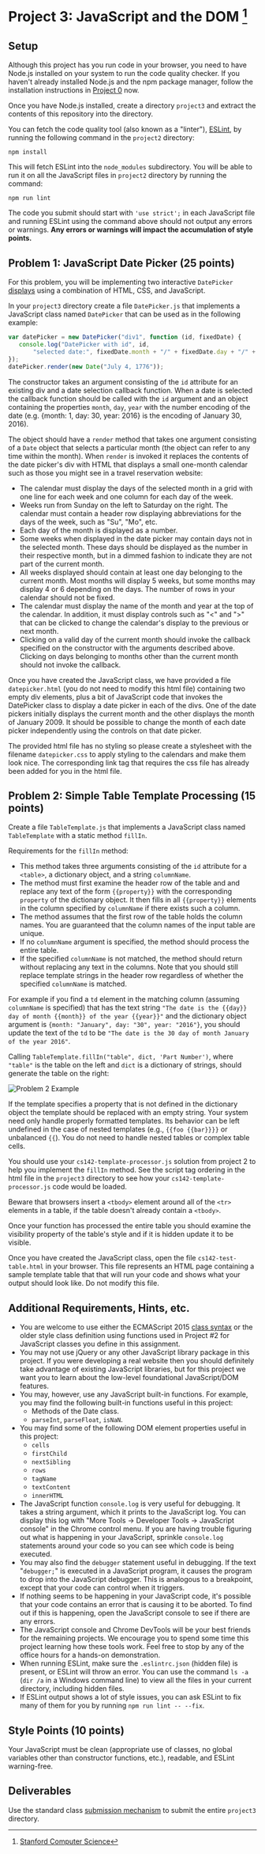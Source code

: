 # Project 3: JavaScript and the DOM [^1]

## Setup

Although this project has you run code in your browser, you need to have Node.js installed on your system to run the code quality checker. If you haven't already installed Node.js and the npm package manager, follow the installation instructions in [Project 0](https://github.com/btdobbs/WA/edit/main/Project/00/README.md) now.

Once you have Node.js installed, create a directory `project3` and extract the contents of this repository into the directory.

You can fetch the code quality tool (also known as a "linter"), [ESLint](https://eslint.org), by running the following command in the `project2` directory:

`npm install`

This will fetch ESLint into the `node_modules` subdirectory. You will be able to run it on all the JavaScript files in `project2` directory by running the command:

`npm run lint`

The code you submit should start with `'use strict';` in each JavaScript file and running ESLint using the command above should not output any errors or warnings. **Any errors or warnings will impact the accumulation of style points.**

## Problem 1: JavaScript Date Picker (25 points)

For this problem, you will be implementing two interactive `DatePicker` [displays](https://www.google.com/search?tbm=isch&q=datepicker&gws_rd=ssl#) using a combination of HTML, CSS, and JavaScript.

In your `project3` directory create a file `DatePicker.js` that implements a JavaScript class named `DatePicker` that can be used as in the following example:

```javascript
var datePicker = new DatePicker("div1", function (id, fixedDate) {
   console.log("DatePicker with id", id,
       "selected date:", fixedDate.month + "/" + fixedDate.day + "/" + fixedDate.year);
});
datePicker.render(new Date("July 4, 1776"));
```

The constructor takes an argument consisting of the `id` attribute for an existing div and a date selection callback function. When a date is selected the callback function should be called with the `id` argument and an object containing the properties `month`, `day`, `year` with the number encoding of the date (e.g. {month: 1, day: 30, year: 2016} is the encoding of January 30, 2016).

The object should have a `render` method that takes one argument consisting of a `Date` object that selects a particular month (the object can refer to any time within the month). When `render` is invoked it replaces the contents of the date picker's div with HTML that displays a small one-month calendar such as those you might see in a travel reservation website:

- The calendar must display the days of the selected month in a grid with one line for each week and one column for each day of the week.
- Weeks run from Sunday on the left to Saturday on the right. The calendar must contain a header row displaying abbreviations for the days of the week, such as "Su", "Mo", etc.
- Each day of the month is displayed as a number.
- Some weeks when displayed in the date picker may contain days not in the selected month. These days should be displayed as the number in their respective month, but in a dimmed fashion to indicate they are not part of the current month.
- All weeks displayed should contain at least one day belonging to the current month. Most months will display 5 weeks, but some months may display 4 or 6 depending on the days. The number of rows in your calendar should not be fixed.
- The calendar must display the name of the month and year at the top of the calendar. In addition, it must display controls such as "<" and ">" that can be clicked to change the calendar's display to the previous or next month.
- Clicking on a valid day of the current month should invoke the callback specified on the constructor with the arguments described above. Clicking on days belonging to months other than the current month should not invoke the callback.

Once you have created the JavaScript class, we have provided a file `datepicker.html` (you do not need to modify this html file) containing two empty div elements, plus a bit of JavaScript code that invokes the DatePicker class to display a date picker in each of the divs. One of the date pickers initially displays the current month and the other displays the month of January 2009. It should be possible to change the month of each date picker independently using the controls on that date picker.

The provided html file has no styling so please create a stylesheet with the filename `datepicker.css` to apply styling to the calendars and make them look nice. The corresponding link tag that requires the css file has already been added for you in the html file.

## Problem 2: Simple Table Template Processing (15 points)

Create a file `TableTemplate.js` that implements a JavaScript class named `TableTemplate` with a static method `fillIn`.

Requirements for the `fillIn` method:

- This method takes three arguments consisting of the `id` attribute for a `<table>`, a dictionary object, and a string `columnName`.
- The method must first examine the header row of the table and and replace any text of the form `{{property}}` with the corresponding `property` of the dictionary object. It then fills in all `{{property}}` elements in the column specified by `columnName` if there exists such a column.
- The method assumes that the first row of the table holds the column names. You are guaranteed that the column names of the input table are unique.
- If no `columnName` argument is specified, the method should process the entire table.
- If the specified `columnName` is not matched, the method should return without replacing any text in the columns. Note that you should still replace template strings in the header row regardless of whether the specified `columnName` is matched.

For example if you find a `td` element in the matching column (assuming `columnName` is specified) that has the text string `"The date is the {{day}} day of month {{month}} of the year {{year}}"` and the dictionary object argument is `{month: "January", day: "30", year: "2016"}`, you should update the text of the `td` to be `"The date is the 30 day of month January of the year 2016"`.

Calling `TableTemplate.fillIn("table", dict, 'Part Number')`, where `"table"` is the table on the left and `dict` is a dictionary of strings, should generate the table on the right:

![Problem 2 Example](https://github.com/btdobbs/WA/blob/main/Project/03/project3problem2.png)

If the template specifies a property that is not defined in the dictionary object the template should be replaced with an empty string. Your system need only handle properly formatted templates. Its behavior can be left undefined in the case of nested templates (e.g., `{{foo {{bar}}}}` or unbalanced `{{`). You do not need to handle nested tables or complex table cells.

You should use your `cs142-template-processor.js` solution from project 2 to help you implement the `fillIn` method. See the script tag ordering in the html file in the `project3` directory to see how your `cs142-template-processor.js` code would be loaded.

Beware that browsers insert a `<tbody>` element around all of the `<tr>` elements in a table, if the table doesn't already contain a `<tbody>`.

Once your function has processed the entire table you should examine the visibility property of the table's style and if it is hidden update it to be visible.

Once you have created the JavaScript class, open the file `cs142-test-table.html` in your browser. This file represents an HTML page containing a sample template table that that will run your code and shows what your output should look like. Do not modify this file.

## Additional Requirements, Hints, etc.

- You are welcome to use either the ECMAScript 2015 [class syntax](https://developer.mozilla.org/en-US/docs/Web/JavaScript/Reference/Classes) or the older style class definition using functions used in Project #2 for JavaScript classes you define in this assignment.
- You may not use jQuery or any other JavaScript library package in this project. If you were developing a real website then you should definitely take advantage of existing JavaScript libraries, but for this project we want you to learn about the low-level foundational JavaScript/DOM features.
- You may, however, use any JavaScript built-in functions. For example, you may find the following built-in functions useful in this project:
  - Methods of the Date class.
  - `parseInt`, `parseFloat`, `isNaN`.
- You may find some of the following DOM element properties useful in this project:
  - `cells`
  - `firstChild`
  - `nextSibling`
  - `rows`
  - `tagName`
  - `textContent`
  - `innerHTML`
- The JavaScript function `console.log` is very useful for debugging. It takes a string argument, which it prints to the JavaScript log. You can display this log with "More Tools $\rightarrow$ Developer Tools $\rightarrow$ JavaScript console" in the Chrome control menu. If you are having trouble figuring out what is happening in your JavaScript, sprinkle `console.log` statements around your code so you can see which code is being executed.
- You may also find the `debugger` statement useful in debugging. If the text "`debugger;`" is executed in a JavaScript program, it causes the program to drop into the JavaScript debugger. This is analogous to a breakpoint, except that your code can control when it triggers.
- If nothing seems to be happening in your JavaScript code, it's possible that your code contains an error that is causing it to be aborted. To find out if this is happening, open the JavaScript console to see if there are any errors.
- The JavaScript console and Chrome DevTools will be your best friends for the remaining projects. We encourage you to spend some time this project learning how these tools work. Feel free to stop by any of the office hours for a hands-on demonstration.
- When running ESLint, make sure the `.eslintrc.json` (hidden file) is present, or ESLint will throw an error. You can use the command `ls -a` (`dir /a` in a Windows command line) to view all the files in your current directory, including hidden files.
- If ESLint output shows a lot of style issues, you can ask ESLint to fix many of them for you by running `npm run lint -- --fix`.

## Style Points (10 points)

Your JavaScript must be clean (appropriate use of classes, no global variables other than constructor functions, etc.), readable, and ESLint warning-free.

## Deliverables

Use the standard class [submission mechanism](https://github.com/btdobbs/WA/tree/main/Project/00) to submit the entire `project3` directory.

[^1]: [Stanford Computer Science](https://cs.stanford.edu)
